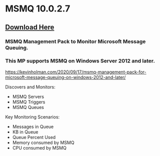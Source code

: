 # MSMQ 10.0.2.7

## [Download Here][Download]

[Download]: https://github.com/thekevinholman/MSMQ/releases/download/10.0.2.7/MSMQ.mp

### MSMQ Management Pack to Monitor Microsoft Message Queuing.  
### This MP supports MSMQ on Windows Server 2012 and later.

https://kevinholman.com/2020/09/17/msmq-management-pack-for-microsoft-message-queuing-on-windows-2012-and-later/

Discovers and Monitors:
* MSMQ Servers
* MSMQ Triggers
* MSMQ Queues

Key Monitoring Scenarios:
* Messages in Queue
* KB in Queue
* Queue Percent Used
* Memory consumed by MSMQ
* CPU consumed by MSMQ
